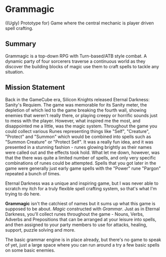 # Grammagic
((Ugly) Prototype for) Game where the central mechanic is player driven spell crafting.

## Summary
Grammagic is a top-down RPG with Turn-based/ATB style combat.  A dynamic party of four sorcerers traverse a continuous world as they discover the building blocks of magic use them  to craft spells to tackle any situation.

## Mission Statement
Back in the GameCube era, Silicon Knights released Eternal Darkness: Sanity's Requiem.  The game was memorable for its Sanity meter, the depletion of which led to the game breaking the fourth wall, showing enemies that weren't really there, or playing creepy or horrific sounds just to mess with the player. However, what inspired me the most, and disappointed me a little, was the magic system.  Throughout the game you could collect various Runes representing things like "Self", "Creature", "Protect" and "Summon" which would be combined into spells such as "Summon Creature" or "Protect Self". It was a really fun idea, and it was presented in a stunning fashion - runes glowing brightly as their names were called out and the effects took hold. What let me down, however, was that the there was quite a limited number of spells, and only very specific combinations of runes could be attempted.  Spells that you got later in the game were generally just early game spells with the "Power" rune "Pargon" repeated a bunch of times.  

Eternal Darkness was a unique and inspiring game, but I was never able to scratch my itch for a truly flexible spell crafting system, so that's what I'm trying to do here.

**Grammagic** isn't the catchiest of names but it sums up what this game is supposed to be about. *Magic* constructed with *Grammar*.
Just as in Eternal Darkness, you'll collect runes throughout the game - Nouns, Verbs, Adverbs and Prepositions that can be arranged at your leisure into spells, and then assigned to your party members to use for attacks, healing, support, puzzle solving and more.

The basic grammar engine is in place already, but there's no game to speak of yet, just a large space where you can run around a try a few basic spells on some basic enemies.

